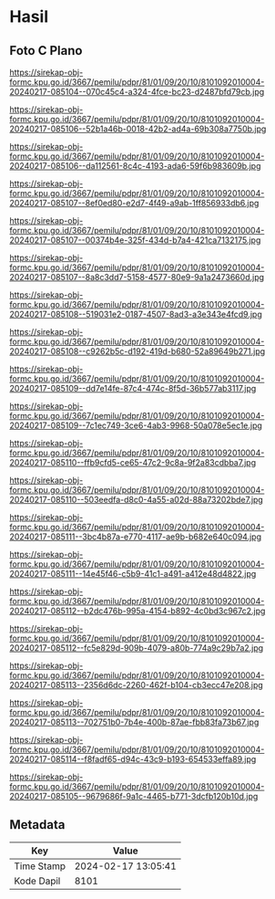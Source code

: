 # Hasil

## Foto C Plano

https://sirekap-obj-formc.kpu.go.id/3667/pemilu/pdpr/81/01/09/20/10/8101092010004-20240217-085104--070c45c4-a324-4fce-bc23-d2487bfd79cb.jpg

https://sirekap-obj-formc.kpu.go.id/3667/pemilu/pdpr/81/01/09/20/10/8101092010004-20240217-085106--52b1a46b-0018-42b2-ad4a-69b308a7750b.jpg

https://sirekap-obj-formc.kpu.go.id/3667/pemilu/pdpr/81/01/09/20/10/8101092010004-20240217-085106--da112561-8c4c-4193-ada6-59f6b983609b.jpg

https://sirekap-obj-formc.kpu.go.id/3667/pemilu/pdpr/81/01/09/20/10/8101092010004-20240217-085107--8ef0ed80-e2d7-4f49-a9ab-1ff856933db6.jpg

https://sirekap-obj-formc.kpu.go.id/3667/pemilu/pdpr/81/01/09/20/10/8101092010004-20240217-085107--00374b4e-325f-434d-b7a4-421ca7132175.jpg

https://sirekap-obj-formc.kpu.go.id/3667/pemilu/pdpr/81/01/09/20/10/8101092010004-20240217-085107--8a8c3dd7-5158-4577-80e9-9a1a2473660d.jpg

https://sirekap-obj-formc.kpu.go.id/3667/pemilu/pdpr/81/01/09/20/10/8101092010004-20240217-085108--519031e2-0187-4507-8ad3-a3e343e4fcd9.jpg

https://sirekap-obj-formc.kpu.go.id/3667/pemilu/pdpr/81/01/09/20/10/8101092010004-20240217-085108--c9262b5c-d192-419d-b680-52a89649b271.jpg

https://sirekap-obj-formc.kpu.go.id/3667/pemilu/pdpr/81/01/09/20/10/8101092010004-20240217-085109--dd7e14fe-87c4-474c-8f5d-36b577ab3117.jpg

https://sirekap-obj-formc.kpu.go.id/3667/pemilu/pdpr/81/01/09/20/10/8101092010004-20240217-085109--7c1ec749-3ce6-4ab3-9968-50a078e5ec1e.jpg

https://sirekap-obj-formc.kpu.go.id/3667/pemilu/pdpr/81/01/09/20/10/8101092010004-20240217-085110--ffb9cfd5-ce65-47c2-9c8a-9f2a83cdbba7.jpg

https://sirekap-obj-formc.kpu.go.id/3667/pemilu/pdpr/81/01/09/20/10/8101092010004-20240217-085110--503eedfa-d8c0-4a55-a02d-88a73202bde7.jpg

https://sirekap-obj-formc.kpu.go.id/3667/pemilu/pdpr/81/01/09/20/10/8101092010004-20240217-085111--3bc4b87a-e770-4117-ae9b-b682e640c094.jpg

https://sirekap-obj-formc.kpu.go.id/3667/pemilu/pdpr/81/01/09/20/10/8101092010004-20240217-085111--14e45f46-c5b9-41c1-a491-a412e48d4822.jpg

https://sirekap-obj-formc.kpu.go.id/3667/pemilu/pdpr/81/01/09/20/10/8101092010004-20240217-085112--b2dc476b-995a-4154-b892-4c0bd3c967c2.jpg

https://sirekap-obj-formc.kpu.go.id/3667/pemilu/pdpr/81/01/09/20/10/8101092010004-20240217-085112--fc5e829d-909b-4079-a80b-774a9c29b7a2.jpg

https://sirekap-obj-formc.kpu.go.id/3667/pemilu/pdpr/81/01/09/20/10/8101092010004-20240217-085113--2356d6dc-2260-462f-b104-cb3ecc47e208.jpg

https://sirekap-obj-formc.kpu.go.id/3667/pemilu/pdpr/81/01/09/20/10/8101092010004-20240217-085113--702751b0-7b4e-400b-87ae-fbb83fa73b67.jpg

https://sirekap-obj-formc.kpu.go.id/3667/pemilu/pdpr/81/01/09/20/10/8101092010004-20240217-085114--f8fadf65-d94c-43c9-b193-654533effa89.jpg

https://sirekap-obj-formc.kpu.go.id/3667/pemilu/pdpr/81/01/09/20/10/8101092010004-20240217-085105--9679686f-9a1c-4465-b771-3dcfb120b10d.jpg


## Metadata

| Key        | Value               |
| ---------- | ------------------- |
| Time Stamp | 2024-02-17 13:05:41 |
| Kode Dapil | 8101                |



